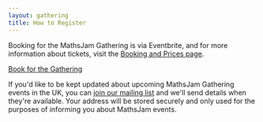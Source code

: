 ```yaml
---
layout: gathering
title: How to Register
---
```


Booking for the MathsJam Gathering is via Eventbrite, and for more information about tickets, visit the <a href="/gathering/uk/plan-your-visit/booking/">Booking and Prices page</a>.

<a href="https://mjgathering2024.eventbrite.com" class="call-to-action" target="_blank">Book for the Gathering</a>

If you'd like to be kept updated about upcoming MathsJam Gathering events in the UK, you can <a href="https://c5dd5172.sibforms.com/serve/MUIFAFZqfKRBZSCzMNrzq3YjcQnPNy3DbFHLPInzBFpsf-mXZvTWzIx6jKMedQbdYDy7xL5jUAyLx7dA0yCzXwrZgGq0SydXFFqKkhppVRksaOJF400-5u3qAenMO1TTebODlo6JLIqSwlwuVuggjBgSkF7EugjHI5EpkVLQtH9aVppq1fHe5hBH4GO1aWwlVnhA2DqWiqShsEbY">join our mailing list</a> and we'll send details when they're available. Your address will be stored securely and only used for the purposes of informing you about MathsJam events.
